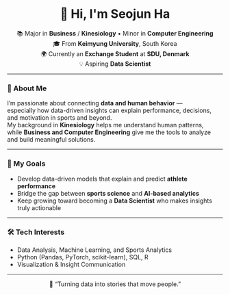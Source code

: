 <h1 align="center">👋 Hi, I'm Seojun Ha</h1>

<p align="center">
  📚 Major in <b>Business</b> / <b>Kinesiology</b>  •  Minor in <b>Computer Engineering</b><br>
  🎓 From <b>Keimyung University</b>, South Korea<br>
  🌍 Currently an <b>Exchange Student</b> at <b>SDU, Denmark</b><br>
  💡 Aspiring <b>Data Scientist</b>
</p>

---

### 🌱 About Me
I’m passionate about connecting **data and human behavior** —  
especially how data-driven insights can explain performance, decisions, and motivation in sports and beyond.  
My background in **Kinesiology** helps me understand human patterns,  
while **Business and Computer Engineering** give me the tools to analyze and build meaningful solutions.

---

### 🎯 My Goals
- Develop data-driven models that explain and predict **athlete performance**
- Bridge the gap between **sports science** and **AI-based analytics**
- Keep growing toward becoming a **Data Scientist** who makes insights truly actionable

---

### 🛠 Tech Interests
- Data Analysis, Machine Learning, and Sports Analytics  
- Python (Pandas, PyTorch, scikit-learn), SQL, R  
- Visualization & Insight Communication  

---

<p align="center">
  🧡 “Turning data into stories that move people.”
</p>

